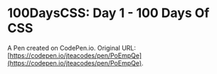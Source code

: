 # 100DaysCSS: Day 1 - 100 Days Of CSS

A Pen created on CodePen.io. Original URL: [https://codepen.io/jteacodes/pen/PoEmpQe](https://codepen.io/jteacodes/pen/PoEmpQe).

